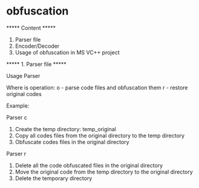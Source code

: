 # obfuscation

***** Content *****
1. Parser file
2. Encoder/Decoder
3. Usage of obfuscation in MS VC++ project


***** 1. Parser file *****

Usage
 Parser <operation>

Where is
  operation:
    o - parse code files and obfuscation them
    r - restore original codes


Example:

Parser c

1. Create the temp directory: temp_original
2. Copy all codes files from the original directory to the temp directory
3. Obfuscate codes files in the original directory

Parser r

1. Delete all the code obfuscated files in the original directory
2. Move the original code from the temp directory to the original directory
3. Delete the temporary directory


























